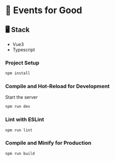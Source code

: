 # 💚 Events for Good

## 🖥️ Stack

- Vue3
- Typescript

### Project Setup

```bash
npm install
```
    
### Compile and Hot-Reload for Development

Start the server

```bash
npm run dev
```

### Lint with ESLint

```bash
npm run lint
```

### Compile and Minify for Production

```bash
npm run build
```
